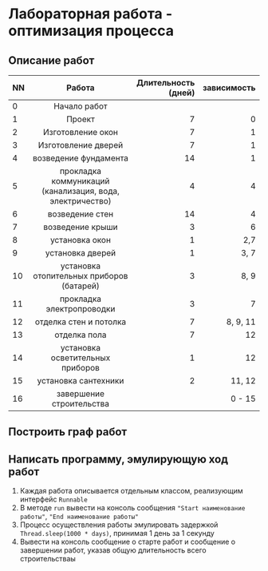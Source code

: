 # Лабораторная работа - оптимизация процесса

## Описание работ
| NN  |          Работа          | Длительность<br/>(дней) | зависимость |
|-----|:------------------------:|------------------------:|------------:|
| 0   |       Начало работ       |                         |             |
| 1   |          Проект          |                       7 |           0 |
| 2   |    Изготовление окон     |                       7 |           1 |
| 3   |   Изготовление дверей    |                       7 |           1 |
| 4   |         возведение фундамента         |                      14 |           1 |
| 5   |        прокладка коммуникаций <br/>(канализация, вода, электричество)         |                       4 |           4 |
| 6   |         возведение стен         |                      14 |           4 |
| 7   |        возведение крыши         |                       3 |           6 |
| 8   |         установка окон         |                       1 |         2,7 |
| 9   |         установка дверей         |                       1 |        3, 7 |
| 10  |        установка отопительных приборов <br/>(батарей)         |                       3 |        8, 9 |
| 11  |         прокладка электропроводки         |                       3 |           7 |
| 12  |         отделка стен и потолка         |                       7 |    8, 9, 11 |
| 13  |        отделка пола         |                       7 |          12 |
| 14  |        установка осветительных приборов        |                       1 |          12 |
| 15  |         установка сантехники         |                       2 |      11, 12 |
| 16  | завершение строительства |                         |      0 - 15 |

## Построить граф работ

## Написать программу, эмулирующую ход работ

1. Каждая работа описывается отдельным классом, реализующим интерфейс `Runnable`
2. В методе `run` вывести на консоль сообщения `"Start наименование работы"`, `"End наименование работы"`
3. Процесс осуществления работы эмулировать задержкой `Thread.sleep(1000 * days)`, принимая 1 день за 1 секунду
4. Вывести на консоль сообщение о старте работ и сообщение о завершении работ, указав общую длительность всего строительстваы